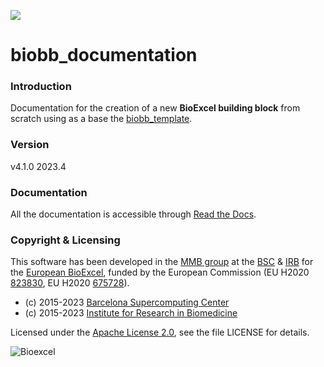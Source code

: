 [![](https://readthedocs.org/projects/biobb-documentation/badge/?version=latest)](https://biobb-documentation.readthedocs.io/en/latest/?badge=latest)

# biobb_documentation

### Introduction
Documentation for the creation of a new **BioExcel building block** from scratch using as a base the [biobb_template](https://github.com/bioexcel/biobb_template).

### Version
v4.1.0 2023.4

### Documentation

All the documentation is accessible through [Read the Docs](https://biobb-documentation.readthedocs.io/en/latest/).

### Copyright & Licensing
This software has been developed in the [MMB group](http://mmb.irbbarcelona.org) at the [BSC](http://www.bsc.es/) & [IRB](https://www.irbbarcelona.org/) for the [European BioExcel](http://bioexcel.eu/), funded by the European Commission (EU H2020 [823830](http://cordis.europa.eu/projects/823830), EU H2020 [675728](http://cordis.europa.eu/projects/675728)).

* (c) 2015-2023 [Barcelona Supercomputing Center](https://www.bsc.es/)
* (c) 2015-2023 [Institute for Research in Biomedicine](https://www.irbbarcelona.org/)

Licensed under the
[Apache License 2.0](https://www.apache.org/licenses/LICENSE-2.0), see the file LICENSE for details.

![](https://bioexcel.eu/wp-content/uploads/2019/04/Bioexcell_logo_1080px_transp.png "Bioexcel")
